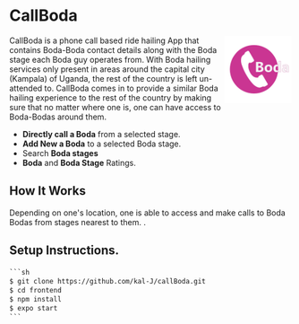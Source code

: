 # CallBoda

<img src="./frontend/assets/icon.png" align="right"
     alt="Call Boda logo by Kalujja Eric" width="120" height="auto">

CallBoda is a phone call based ride hailing App that contains Boda-Boda contact details along with the Boda stage each Boda guy operates from.
With Boda hailing services only present in areas around the capital city (Kampala) of Uganda, the 
rest of the country is left un-attended to. CallBoda comes in to provide a similar Boda hailing experience to the rest of the country by making sure that no matter where one is, one can have 
access to Boda-Bodas around them.


* **Directly call a Boda** from a selected stage.
* **Add New a Boda** to a selected Boda stage.
* Search **Boda stages**
* **Boda** and **Boda Stage** Ratings.

## How It Works
 Depending on one's location, one is able to access and make calls to Boda Bodas from stages nearest to them.
.

## Setup Instructions.

    ```sh
    $ git clone https://github.com/kal-J/callBoda.git
    $ cd frontend
    $ npm install
    $ expo start
    ```
